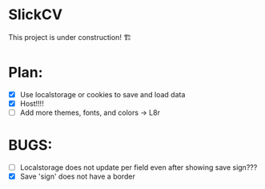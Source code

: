 # SlickCV

This project is under construction! 🏗️

# Plan:

- [x] Use localstorage or cookies to save and load data
- [x] Host!!!!
- [ ] Add more themes, fonts, and colors -> L8r

# BUGS:

- [ ] Localstorage does not update per field even after showing save sign???
- [x] Save 'sign' does not have a border
